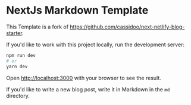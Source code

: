 # NextJs Markdown Template

This Template is a fork of https://github.com/cassidoo/next-netlify-blog-starter.

If you'd like to work with this project locally, run the development server:

```bash
npm run dev
# or
yarn dev
```

Open [http://localhost:3000](http://localhost:3000) with your browser to see the result.

If you'd like to write a new blog post, write it in Markdown in the `md` directory.
